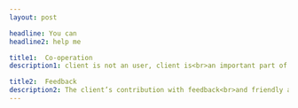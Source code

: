 ```yaml
---
layout: post

headline: You can 
headline2: help me

title1:  Co-operation
description1: client is not an user, client is<br>an important part of work.

title2:  Feedback
description2: The client’s contribution with feedback<br>and friendly attitude always helps the process.
---
```

